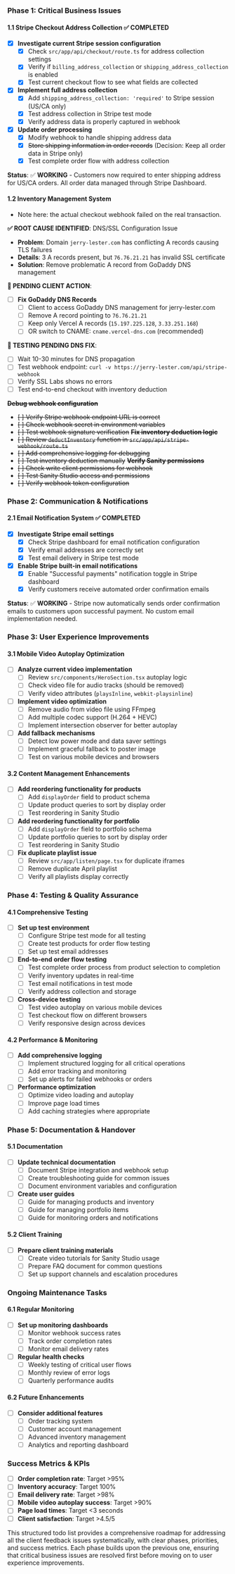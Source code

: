 ### **Phase 1: Critical Business Issues**

#### **1.1 Stripe Checkout Address Collection** ✅ COMPLETED
- [x] **Investigate current Stripe session configuration**
  - [x] Check `src/app/api/checkout/route.ts` for address collection settings
  - [x] Verify if `billing_address_collection` or `shipping_address_collection` is enabled
  - [x] Test current checkout flow to see what fields are collected
- [x] **Implement full address collection**
  - [x] Add `shipping_address_collection: 'required'` to Stripe session (US/CA only)
  - [x] Test address collection in Stripe test mode
  - [x] Verify address data is properly captured in webhook
- [x] **Update order processing**
  - [x] Modify webhook to handle shipping address data
  - [x] ~~Store shipping information in order records~~ (Decision: Keep all order data in Stripe only)
  - [x] Test complete order flow with address collection

**Status**: ✅ **WORKING** - Customers now required to enter shipping address for US/CA orders. All order data managed through Stripe Dashboard.

#### **1.2 Inventory Management System**
- Note here: the actual checkout webhook failed on the real transaction. 

**✅ ROOT CAUSE IDENTIFIED**: DNS/SSL Configuration Issue
- **Problem**: Domain `jerry-lester.com` has conflicting A records causing TLS failures
- **Details**: 3 A records present, but `76.76.21.21` has invalid SSL certificate
- **Solution**: Remove problematic A record from GoDaddy DNS management

**🔄 PENDING CLIENT ACTION**: 
- [ ] **Fix GoDaddy DNS Records**
  - [ ] Client to access GoDaddy DNS management for jerry-lester.com
  - [ ] Remove A record pointing to `76.76.21.21`
  - [ ] Keep only Vercel A records (`15.197.225.128`, `3.33.251.168`)
  - [ ] OR switch to CNAME: `cname.vercel-dns.com` (recommended)

**🧪 TESTING PENDING DNS FIX**:
- [ ] Wait 10-30 minutes for DNS propagation
- [ ] Test webhook endpoint: `curl -v https://jerry-lester.com/api/stripe-webhook`
- [ ] Verify SSL Labs shows no errors
- [ ] Test end-to-end checkout with inventory deduction

~~**Debug webhook configuration**~~
  - ~~[ ] Verify Stripe webhook endpoint URL is correct~~
  - ~~[ ] Check webhook secret in environment variables~~
  - ~~[ ] Test webhook signature verification~~
~~**Fix inventory deduction logic**~~
  - ~~[ ] Review `deductInventory` function in `src/app/api/stripe-webhook/route.ts`~~
  - ~~[ ] Add comprehensive logging for debugging~~
  - ~~[ ] Test inventory deduction manually~~
~~**Verify Sanity permissions**~~
  - ~~[ ] Check write client permissions for webhook~~
  - ~~[ ] Test Sanity Studio access and permissions~~
  - ~~[ ] Verify webhook token configuration~~

### **Phase 2: Communication & Notifications**

#### **2.1 Email Notification System** ✅ COMPLETED
- [x] **Investigate Stripe email settings**
  - [x] Check Stripe dashboard for email notification configuration
  - [x] Verify email addresses are correctly set
  - [x] Test email delivery in Stripe test mode
- [x] **Enable Stripe built-in email notifications**
  - [x] Enable "Successful payments" notification toggle in Stripe dashboard
  - [x] Verify customers receive automated order confirmation emails

**Status**: ✅ **WORKING** - Stripe now automatically sends order confirmation emails to customers upon successful payment. No custom email implementation needed.

### **Phase 3: User Experience Improvements**

#### **3.1 Mobile Video Autoplay Optimization**
- [ ] **Analyze current video implementation**
  - [ ] Review `src/components/HeroSection.tsx` autoplay logic
  - [ ] Check video file for audio tracks (should be removed)
  - [ ] Verify video attributes (`playsInline`, `webkit-playsinline`)
- [ ] **Implement video optimization**
  - [ ] Remove audio from video file using FFmpeg
  - [ ] Add multiple codec support (H.264 + HEVC)
  - [ ] Implement intersection observer for better autoplay
- [ ] **Add fallback mechanisms**
  - [ ] Detect low power mode and data saver settings
  - [ ] Implement graceful fallback to poster image
  - [ ] Test on various mobile devices and browsers

#### **3.2 Content Management Enhancements**
- [ ] **Add reordering functionality for products**
  - [ ] Add `displayOrder` field to product schema
  - [ ] Update product queries to sort by display order
  - [ ] Test reordering in Sanity Studio
- [ ] **Add reordering functionality for portfolio**
  - [ ] Add `displayOrder` field to portfolio schema
  - [ ] Update portfolio queries to sort by display order
  - [ ] Test reordering in Sanity Studio
- [ ] **Fix duplicate playlist issue**
  - [ ] Review `src/app/listen/page.tsx` for duplicate iframes
  - [ ] Remove duplicate April playlist
  - [ ] Verify all playlists display correctly

### **Phase 4: Testing & Quality Assurance**

#### **4.1 Comprehensive Testing**
- [ ] **Set up test environment**
  - [ ] Configure Stripe test mode for all testing
  - [ ] Create test products for order flow testing
  - [ ] Set up test email addresses
- [ ] **End-to-end order flow testing**
  - [ ] Test complete order process from product selection to completion
  - [ ] Verify inventory updates in real-time
  - [ ] Test email notifications in test mode
  - [ ] Verify address collection and storage
- [ ] **Cross-device testing**
  - [ ] Test video autoplay on various mobile devices
  - [ ] Test checkout flow on different browsers
  - [ ] Verify responsive design across devices

#### **4.2 Performance & Monitoring**
- [ ] **Add comprehensive logging**
  - [ ] Implement structured logging for all critical operations
  - [ ] Add error tracking and monitoring
  - [ ] Set up alerts for failed webhooks or orders
- [ ] **Performance optimization**
  - [ ] Optimize video loading and autoplay
  - [ ] Improve page load times
  - [ ] Add caching strategies where appropriate

### **Phase 5: Documentation & Handover**

#### **5.1 Documentation**
- [ ] **Update technical documentation**
  - [ ] Document Stripe integration and webhook setup
  - [ ] Create troubleshooting guide for common issues
  - [ ] Document environment variables and configuration
- [ ] **Create user guides**
  - [ ] Guide for managing products and inventory
  - [ ] Guide for managing portfolio items
  - [ ] Guide for monitoring orders and notifications

#### **5.2 Client Training**
- [ ] **Prepare client training materials**
  - [ ] Create video tutorials for Sanity Studio usage
  - [ ] Prepare FAQ document for common questions
  - [ ] Set up support channels and escalation procedures

### **Ongoing Maintenance Tasks**

#### **6.1 Regular Monitoring**
- [ ] **Set up monitoring dashboards**
  - [ ] Monitor webhook success rates
  - [ ] Track order completion rates
  - [ ] Monitor email delivery rates
- [ ] **Regular health checks**
  - [ ] Weekly testing of critical user flows
  - [ ] Monthly review of error logs
  - [ ] Quarterly performance audits

#### **6.2 Future Enhancements**
- [ ] **Consider additional features**
  - [ ] Order tracking system
  - [ ] Customer account management
  - [ ] Advanced inventory management
  - [ ] Analytics and reporting dashboard

### **Success Metrics & KPIs**

- [ ] **Order completion rate**: Target >95%
- [ ] **Inventory accuracy**: Target 100%
- [ ] **Email delivery rate**: Target >98%
- [ ] **Mobile video autoplay success**: Target >90%
- [ ] **Page load times**: Target <3 seconds
- [ ] **Client satisfaction**: Target >4.5/5

This structured todo list provides a comprehensive roadmap for addressing all the client feedback issues systematically, with clear phases, priorities, and success metrics. Each phase builds upon the previous one, ensuring that critical business issues are resolved first before moving on to user experience improvements.